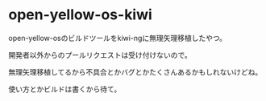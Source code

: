 # open-yellow-os-kiwi
open-yellow-osのビルドツールをkiwi-ngに無理矢理移植したやつ。

開発者以外からのプールリクエストは受け付けないので。

無理矢理移植してるから不具合とかバグとかたくさんあるかもしれないけどね。

使い方とかビルドは書くから待て。
